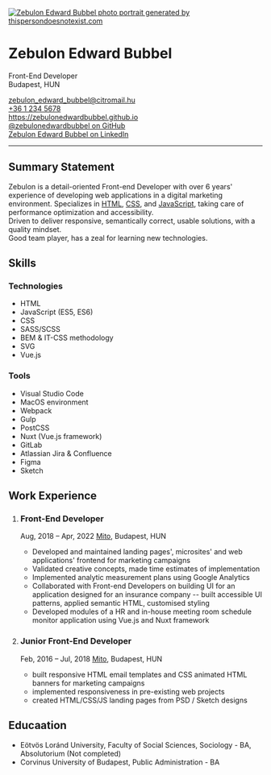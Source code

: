 [![Zebulon Edward Bubbel photo portrait generated by thispersondoesnotexist.com](http://res.cloudinary.com/dfceth4sr/image/upload/c_scale,w_320/v1652737120/thispersondoesnotexist.com_1_m7kfm1.jpg "Zebulon Edward Bubbel portrait")](https://www.thispersondoesnotexist.com/)

# Zebulon Edward Bubbel

Front-End Developer  
Budapest, HUN

[zebulon_edward_bubbel@citromail.hu](mailto:zebulon_e_bubbel@citromail.hu)  
[+36 1 234 5678](tel:+3612345678)  
<https://zebulonedwardbubbel.github.io>  
[@zebulonedwardbubbel on GitHub](https://github.com/zebulonedwardbubbel)  
[Zebulon Edward Bubbel on LinkedIn](https://www.linkedin.com/in/zebulonedwardbubbel)

---

## Summary Statement

Zebulon is a detail-oriented Front-end Developer with over 6 years' experience of developing web applications in a digital marketing environment. 
Specializes in [HTML][1], [CSS][2], and [JavaScript][3], taking care of performance optimization and accessibility.  
Driven to deliver responsive, semantically correct, usable solutions, with a quality mindset.  
Good team player, has a zeal for learning new technologies.

[1]: <https://developer.mozilla.org/en-US/docs/Web/HTML> "HyperText Markup Language"
[2]: <https://developer.mozilla.org/en-US/docs/Web/CSS> "Cascading Style Sheets"
[3]: <https://developer.mozilla.org/en-US/docs/Web/JavaScript>

## Skills

### Technologies

- HTML
- JavaScript (ES5, ES6)
- CSS
- SASS/SCSS
- BEM & IT-CSS methodology
- SVG
- Vue.js

### Tools

- Visual Studio Code
- MacOS environment
- Webpack
- Gulp
- PostCSS
- Nuxt (Vue.js framework)
- GitLab
- Atlassian Jira & Confluence
- Figma
- Sketch

## Work Experience

1. ### Front-End Developer

    Aug, 2018 – Apr, 2022
    [Mito](https://mito.hu/), Budapest, HUN

    - Developed and maintained landing pages', microsites' and web applications' frontend for marketing campaigns
    - Validated creative concepts, made time estimates of implementation
    - Implemented analytic measurement plans using Google Analytics
    - Collaborated with Front-end Developers on building UI for an application designed for an insurance company -- built accessible UI patterns, applied semantic HTML, customised styling
    - Developed modules of a HR and in-house meeting room schedule monitor application using Vue.js and Nuxt framework

2. ### Junior Front-End Developer

    Feb, 2016 – Jul, 2018
    [Mito](https://mito.hu/), Budapest, HUN

    - built responsive HTML email templates and CSS animated HTML banners for marketing campaigns
    - implemented responsiveness in pre-existing web projects
    - created HTML/CSS/JS landing pages from PSD / Sketch designs

## Educaation

- Eötvös Loránd University, Faculty of Social Sciences, Sociology - BA, Absolutorium (Not completed)
- Corvinus University of Budapest, Public Administration - BA

